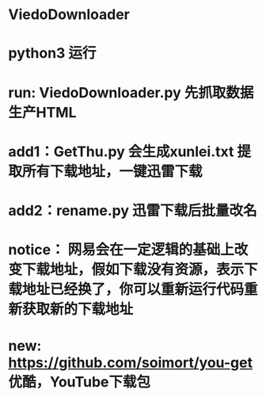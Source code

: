 # ViedoDownloader
# python3 运行
# run: ViedoDownloader.py 先抓取数据生产HTML
# add1：GetThu.py 会生成xunlei.txt 提取所有下载地址，一键迅雷下载
# add2：rename.py 迅雷下载后批量改名
# notice： 网易会在一定逻辑的基础上改变下载地址，假如下载没有资源，表示下载地址已经换了，你可以重新运行代码重新获取新的下载地址
# new: https://github.com/soimort/you-get 优酷，YouTube下载包
